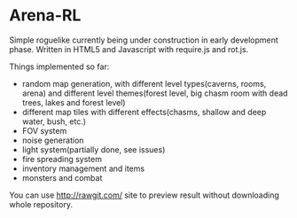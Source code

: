# Arena-RL

Simple roguelike currently being under construction in early development phase. Written in HTML5 and Javascript with require.js and rot.js.

Things implemented so far:

- random map generation, with different level types(caverns, rooms, arena) and different level themes(forest level, big chasm room with dead trees, lakes and forest level)
- different map tiles with different effects(chasms, shallow and deep water, bush, etc.)
- FOV system
- noise generation
- light system(partially done, see issues)
- fire spreading system
- inventory management and items 
- monsters and combat

You can use http://rawgit.com/ site to preview result without downloading whole repository.
